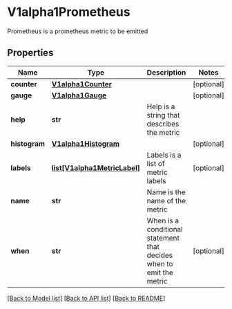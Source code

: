 # V1alpha1Prometheus

Prometheus is a prometheus metric to be emitted
## Properties
Name | Type | Description | Notes
------------ | ------------- | ------------- | -------------
**counter** | [**V1alpha1Counter**](V1alpha1Counter.md) |  | [optional] 
**gauge** | [**V1alpha1Gauge**](V1alpha1Gauge.md) |  | [optional] 
**help** | **str** | Help is a string that describes the metric | 
**histogram** | [**V1alpha1Histogram**](V1alpha1Histogram.md) |  | [optional] 
**labels** | [**list[V1alpha1MetricLabel]**](V1alpha1MetricLabel.md) | Labels is a list of metric labels | [optional] 
**name** | **str** | Name is the name of the metric | 
**when** | **str** | When is a conditional statement that decides when to emit the metric | [optional] 

[[Back to Model list]](../README.md#documentation-for-models) [[Back to API list]](../README.md#documentation-for-api-endpoints) [[Back to README]](../README.md)


